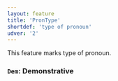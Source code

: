 ```yaml
---
layout: feature
title: 'PronType'
shortdef: 'type of pronoun'
udver: '2'
---
```


This feature marks type of pronoun.

### <a name="Dem">`Dem`</a>: Demonstrative